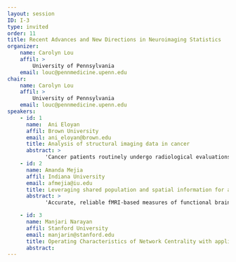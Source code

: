 ```yaml
---
layout: session
ID: I-3
type: invited
order: 11
title: Recent Advances and New Directions in Neuroimaging Statistics
organizer:
    name: Carolyn Lou
    affil: > 
        University of Pennsylvania
    email: louc@pennmedicine.upenn.edu
chair:
    name: Carolyn Lou
    affil: > 
        University of Pennsylvania
    email: louc@pennmedicine.upenn.edu
speakers:
    - id: 1
      name:  Ani Eloyan
      affil: Brown University
      email: ani_eloyan@brown.edu
      title: Analysis of structural imaging data in cancer
      abstract: > 
            'Cancer patients routinely undergo radiological evaluations when images of various modalities including computed tomography, positron emission tomography, and magnetic resonance images are collected for diagnosis and for evaluation of disease progression. Tumor characteristics, often referred to as measures of "tumor heterogeneity", can be computed using these clinical images and used as predictors of disease progression and patient survival. Several approaches to quantifying tumor heterogeneity have been proposed including simple intensity histogram-based measures, metrics attempting to quantify average distance from a homogeneous surface, and texture analysis-based methods. I will present a statistical framework for estimating tumor heterogeneity using clustering methods taking into account the topology of the tumors. The proposed approach incorporates the spatial structure of the tumor image using neighborhood summary measures. In addition, I will describe a principal manifold estimation approach for estimating the surface of cancer tumors using a smooth surface.'
    - id: 2
      name: Amanda Mejia
      affil: Indiana University
      email: afmejia@iu.edu
      title: Leveraging shared population and spatial information for accurate estimation of subject-level brain networks
      abstract: > 
            'Accurate, reliable fMRI-based measures of functional brain organization and connectivity at the subject level are greatly needed to advance fMRI-based research and translation to clinical care.  Such individual-level insights would allow researchers to deepen understanding of disease, disorders, development and aging, to build imaging-based biomarkers for disease classification, and to impact clinical care.  A common approach used to estimate spatial functional brain organization and functional connectivity is independent component analysis (ICA), wherein independent components (ICs) are spatial maps of the brain that represent functionally coherent regions.  Unfortunately, the low signal-to-noise ratio of fMRI data makes accurate estimation of ICs and their functional connectivity (FC) challenging.  The existence of big fMRI datasets provides an opportunity to establish computationally advantageous empirical prior distributions for use in Bayesian models.  Additionally, recent advances in spatial and Bayesian statistics now make it possible to efficiently and effectively pool information shared across the cortical surface and other grey matter regions, leading to much more accurate estimation over models that implicitly or explicitly assume spatial independence.  We combine these two approaches–pooling over subjects and space–to obtain accurate estimates of subject-level brain networks based on independent component analysis (ICA). Spatial template ICA is a hierarchical Bayesian ICA framework for single-subject brain network organization that uses empirical population priors or "templates", as well as spatial priors on subject effects.  The population priors are spatially varying, providing more shrinkage toward the population in areas of the brain where subjects are similar and more flexibility in areas where they tend to differ.  Spatial template ICA provides a statistically principled alternative to ad-hoc approaches like dual regression, while retaining its primary benefits: subject-level component estimates are matched to existing group-level IC's, and it is applicable to new subjects not included in the original group ICA. Additionally, standard template ICA (without spatial priors) is very fast to estimate.  In contrast to dual regression, template ICA can also estimate subject-specific components representing additional brain networks or sources of noise, thereby avoiding contamination of the components of interest.  Through simulation studies and a reliability study based on data from the Human Connectome Project, we find that the use of empirical population priors substantially improves estimation efficiency, and the use of spatial priors further enhances efficiency and power.  We also present an application of the proposed methods to a study of the effects of psilocybin (a prodrug compound found in mushrooms) to organization and connectivity of the thalamus. The proposed methods are implemented in the R package templateICAr.'

    - id: 3
      name: Manjari Narayan
      affil: Stanford University
      email: manjarin@stanford.edu
      title: Operating Characteristics of Network Centrality with applications to Network Neuroscience
      abstract: 
---
```

